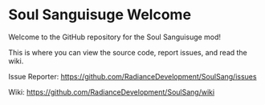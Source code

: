 # Soul Sanguisuge Welcome
Welcome to the GitHub repository for the Soul Sanguisuge mod!

This is where you can view the source code, report issues, and read the wiki.

Issue Reporter: https://github.com/RadianceDevelopment/SoulSang/issues

Wiki: https://github.com/RadianceDevelopment/SoulSang/wiki
